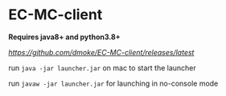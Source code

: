 # EC-MC-client
**Requires java8+ and python3.8+**

*https://github.com/dmoke/EC-MC-client/releases/latest*

run `java -jar launcher.jar` on mac to start the launcher

run `javaw -jar launcher.jar` for launching in no-console mode

